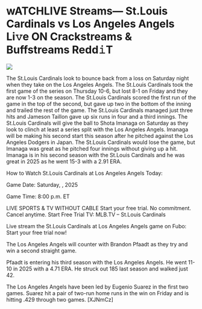 # wATCHLIVE Streams— St.Louis Cardinals vs Los Angeles Angels Li𝚟e ON Crackstreams & Buffstreams Redd𝚒T  
  
  
[![](https://i.imgur.com/qSNzIqt.png)](https://movie.rssnews.media/MGxWigI.php)  
  
The St.Louis Cardinals look to bounce back from a loss on Saturday night when they take on the Los Angeles Angels. The St.Louis Cardinals took the first game of the series on Thursday 10-6, but lost 8-1 on Friday and they are now 1-3 on the season. The St.Louis Cardinals scored the first run of the game in the top of the second, but gave up two in the bottom of the inning and trailed the rest of the game. The St.Louis Cardinals managed just three hits and Jameson Taillon gave up six runs in four and a third innings. The St.Louis Cardinals will give the ball to Shota Imanaga on Saturday as they look to clinch at least a series split with the Los Angeles Angels. Imanaga will be making his second start this season after he pitched against the Los Angeles Dodgers in Japan. The St.Louis Cardinals would lose the game, but Imanaga was great as he pitched four innings without giving up a hit. Imanaga is in his second season with the St.Louis Cardinals and he was great in 2025 as he went 15-3 with a 2.91 ERA.

How to Watch St.Louis Cardinals at Los Angeles Angels Today:

Game Date: Saturday, , 2025

Game Time: 8:00 p.m. ET

LIVE SPORTS & TV WITHOUT CABLE
Start your free trial. No commitment. Cancel anytime.
Start Free Trial
TV: MLB.TV – St.Louis Cardinals

Live stream the St.Louis Cardinals at Los Angeles Angels game on Fubo: Start your free trial now!

The Los Angeles Angels will counter with Brandon Pfaadt as they try and win a second straight game.

Pfaadt is entering his third season with the Los Angeles Angels. He went 11-10 in 2025 with a 4.71 ERA. He struck out 185 last season and walked just 42.

The Los Angeles Angels have been led by Eugenio Suarez in the first two games. Suarez hit a pair of two-run home runs in the win on Friday and is hitting .429 through two games. [XJNmCz]